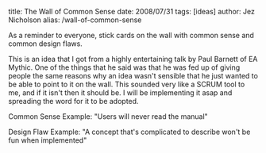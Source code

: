 title: The Wall of Common Sense
date: 2008/07/31
tags: [ideas]
author: Jez Nicholson
alias: /wall-of-common-sense

As a reminder to everyone, stick cards on the wall with common sense and common design flaws.

This is an idea that I got from a highly entertaining talk by Paul Barnett of EA Mythic. One of the things that he said was that he was fed up of giving people the same reasons why an idea wasn't sensible that he just wanted to be able to point to it on the wall. This sounded very like a SCRUM tool to me, and if it isn't then it should be. I will be implementing it asap and spreading the word for it to be adopted.

Common Sense Example: "Users will never read the manual"

Design Flaw Example: "A concept that's complicated to describe won't be fun when implemented"